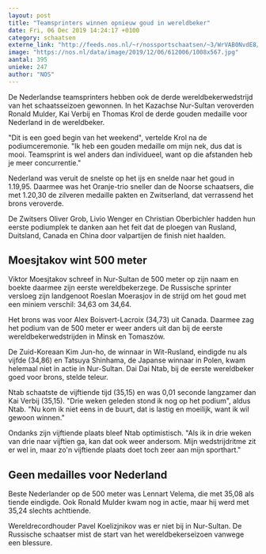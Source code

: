 ```yaml
---
layout: post
title: "Teamsprinters winnen opnieuw goud in wereldbeker"
date: Fri, 06 Dec 2019 14:24:17 +0100
category: schaatsen
externe_link: "http://feeds.nos.nl/~r/nossportschaatsen/~3/WrVAB0NvdE8/2313522"
image: "https://nos.nl/data/image/2019/12/06/612006/1008x567.jpg"
aantal: 395
unieke: 247
author: "NOS"
---
```


<p>De Nederlandse teamsprinters hebben ook de derde wereldbekerwedstrijd van het schaatsseizoen gewonnen. In het Kazachse Nur-Sultan veroverden Ronald Mulder, Kai Verbij en Thomas Krol de derde gouden medaille voor Nederland in de wereldbeker.</p>
<p>"Dit is een goed begin van het weekend", vertelde Krol na de podiumceremonie. "Ik heb een gouden medaille om mijn nek, dus dat is mooi. Teamsprint is wel anders dan individueel, want op die afstanden heb je meer concurrentie."</p>
<p>Nederland was veruit de snelste op het ijs en snelde naar het goud in 1.19,95. Daarmee was het Oranje-trio sneller dan de Noorse schaatsers, die met 1.20,30 de zilveren medaille pakten en Zwitserland, dat verrassend het brons veroverde.</p>
<p>De Zwitsers Oliver Grob, Livio Wenger en Christian Oberbichler hadden hun eerste podiumplek te danken aan het feit dat de ploegen van Rusland, Duitsland, Canada en China door valpartijen de finish niet haalden.</p>
<h2>Moesjtakov wint 500 meter</h2>
<p>Viktor Moesjtakov schreef in Nur-Sultan de 500 meter op zijn naam en boekte daarmee zijn eerste wereldbekerzege. De Russische sprinter versloeg zijn landgenoot Roeslan Moerasjov in de strijd om het goud met een miniem verschil: 34,63 om 34,64.</p>
<p>Het brons was voor Alex Boisvert-Lacroix (34,73) uit Canada. Daarmee zag het podium van de 500 meter er weer anders uit dan bij de eerste wereldbekerwedstrijden in Minsk en Tomaszów.</p>
<p>De Zuid-Koreaan Kim Jun-ho, de winnaar in Wit-Rusland, eindigde nu als vijfde (34,86) en Tatsuya Shinhama, de Japanse winnaar in Polen, kwam helemaal niet in actie in Nur-Sultan. Dai Dai Ntab, bij de eerste wereldbeker goed voor brons, stelde teleur.</p>
<p>Ntab schaatste de vijftiende tijd (35,15) en was 0,01 seconde langzamer dan Kai Verbij (35,15). "Drie weken geleden stond ik nog op het podium", aldus Ntab. "Nu kom ik niet eens in de buurt, dat is lastig en moeilijk, want ik wil gewoon winnen."</p>
<p>Ondanks zijn vijftiende plaats bleef Ntab optimistisch. "Als ik in drie weken van drie naar vijftien ga, kan dat ook weer andersom. Mijn wedstrijdritme zit er wel in, maar zo'n vijftiende plaats doet toch zeer aan mijn sporthart."</p>
<h2>Geen medailles voor Nederland</h2>
<p>Beste Nederlander op de 500 meter was Lennart Velema, die met 35,08 als tiende eindigde. Ook Ronald Mulder kwam nog in actie, maar hij werd met 35,24 slechts achttiende.</p>
<p>Wereldrecordhouder Pavel Koelizjnikov was er niet bij in Nur-Sultan. De Russische schaatser mist de start van het wereldbekerseizoen vanwege een blessure.</p><img src="http://feeds.feedburner.com/~r/nossportschaatsen/~4/WrVAB0NvdE8" height="1" width="1" alt=""/>
